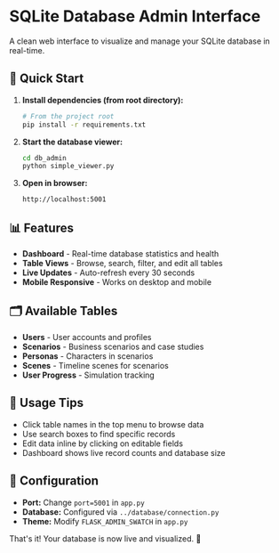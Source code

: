 # SQLite Database Admin Interface

A clean web interface to visualize and manage your SQLite database in real-time.

## 🚀 Quick Start

1. **Install dependencies (from root directory):**
   ```bash
   # From the project root
   pip install -r requirements.txt
   ```

2. **Start the database viewer:**
   ```bash
   cd db_admin
   python simple_viewer.py
   ```

3. **Open in browser:**
   ```
   http://localhost:5001
   ```

## 📊 Features

- **Dashboard** - Real-time database statistics and health
- **Table Views** - Browse, search, filter, and edit all tables
- **Live Updates** - Auto-refresh every 30 seconds
- **Mobile Responsive** - Works on desktop and mobile

## 🗂️ Available Tables

- **Users** - User accounts and profiles
- **Scenarios** - Business scenarios and case studies  
- **Personas** - Characters in scenarios
- **Scenes** - Timeline scenes for scenarios
- **User Progress** - Simulation tracking

## 🎯 Usage Tips

- Click table names in the top menu to browse data
- Use search boxes to find specific records
- Edit data inline by clicking on editable fields
- Dashboard shows live record counts and database size

## 🔧 Configuration

- **Port:** Change `port=5001` in `app.py`
- **Database:** Configured via `../database/connection.py`
- **Theme:** Modify `FLASK_ADMIN_SWATCH` in `app.py`

That's it! Your database is now live and visualized. 🎉 